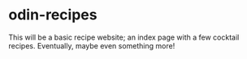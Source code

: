 # odin-recipes
This will be a basic recipe website; an index page with a few cocktail recipes.
Eventually, maybe even something more!